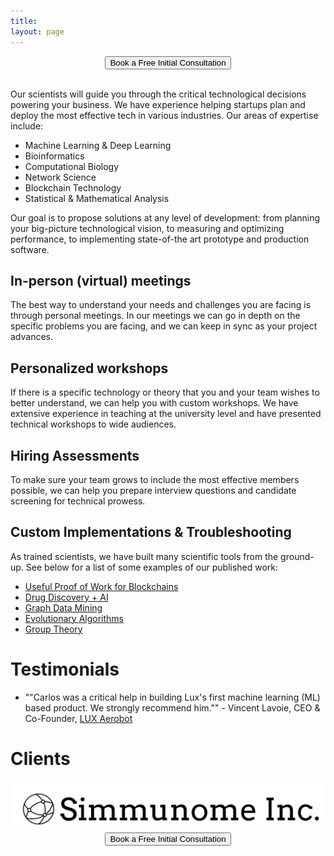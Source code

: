 ```yaml
---
title:
layout: page 
---
```


<head>
<script src="https://ajax.googleapis.com/ajax/libs/jquery/3.2.1/jquery.min.js"></script>
</head>


<!--<script>-->
<!--$("#test p").delay(10).animate({ opacity: 1  }, 700);-->
<!--</script>-->

<div style="text-align:center"><button onclick="window.location.href='http://ozeki.io/book/';">Book a Free Initial Consultation </button></div><br>

<p> Our scientists will guide you through the critical technological decisions powering your business. We have experience helping startups plan and deploy the most effective tech in various industries. Our areas of expertise include:
</p>


* Machine Learning & Deep Learning
* Bioinformatics    
* Computational Biology 
* Network Science
* Blockchain Technology
* Statistical & Mathematical Analysis 

Our goal is to propose solutions at any level of development: from planning your big-picture technological vision, to measuring and optimizing performance, to implementing state-of-the art prototype and production software.

## In-person (virtual) meetings

The best way to understand your needs and challenges you are facing is through personal meetings.
In our meetings we can go in depth on the specific problems you are facing, and we can keep in sync as your project advances. 


## Personalized workshops

If there is a specific technology or theory that you and your team wishes to better understand, we can help you with custom workshops. 
We have extensive experience in teaching at the university level and have presented technical workshops to wide audiences.

## Hiring Assessments

To make sure your team grows to include the most effective members possible, we can help you prepare interview questions and candidate screening for technical prowess.

## Custom Implementations & Troubleshooting 

As trained scientists, we have built many scientific tools from the ground-up. 
See below for a list of some examples of our published work:

* [Useful Proof of Work for Blockchains](http://ledger.pitt.edu/ojs/ledger/article/view/194)
* [Drug Discovery + AI](https://github.com/cgoliver/RNAmigos)
* [Graph Data Mining](https://github.com/cgoliver/RNAmigos)
* [Evolutionary Algorithms](https://github.com/cgoliver/mateRNAl)
* [Group Theory](https://github.com/pphili/group-theory-projections)

# Testimonials

* ""Carlos was a critical help in building Lux's first machine learning (ML) based product. We strongly recommend him."" - Vincent Lavoie, CEO & Co-Founder, [LUX Aerobot](https://www.luxaerobot.com/)

# Clients


<img src="/assets/simmunome.svg" alt="Simmunome" id="person">

<div style="text-align:center"><button onclick="window.location.href='http://ozeki.io/book/';">Book a Free Initial Consultation </button></div>
